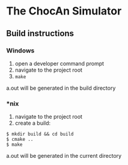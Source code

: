 # The ChocAn Simulator
## Build instructions
### Windows
1. open a developer command prompt
2. navigate to the project root
3. `make`

a.out will be generated in the build directory
### *nix
1. navigate to the project root
2. create a build:
```
$ mkdir build && cd build
$ cmake ..
$ make
```
a.out will be generated in the current directory

